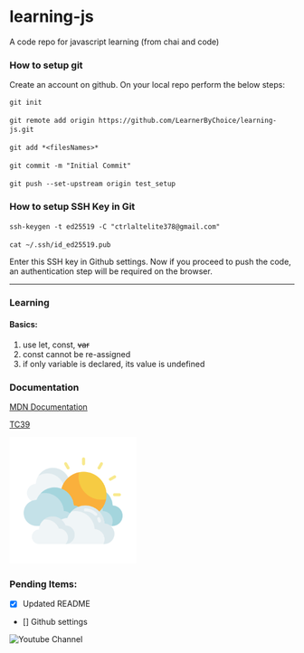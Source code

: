 # learning-js
A code repo for javascript learning (from chai and code)

### How to setup git
Create an account on github. On your local repo perform the below steps:
```
git init

git remote add origin https://github.com/LearnerByChoice/learning-js.git

git add *<filesNames>*

git commit -m "Initial Commit"

git push --set-upstream origin test_setup
```

### How to setup SSH Key in Git
```
ssh-keygen -t ed25519 -C "ctrlaltelite378@gmail.com"

cat ~/.ssh/id_ed25519.pub
```
Enter this SSH key in Github settings.
Now if you proceed to push the code, an authentication step will be required on the browser.

---
### Learning
#### Basics:

1. use let, const, ~~var~~
2. const cannot be re-assigned
3. if only variable is declared, its value is undefined

### Documentation
[MDN Documentation](https://developer.mozilla.org/en-US/docs/Web/JavaScript)

[TC39](https://ecma-international.org/technical-committees/tc39/)

![Test Image](./clouds.png)



### Pending Items:
- [x] Updated README
- [] Github settings

![Youtube Channel](https://img.shields.io/badge/any_text-you_like-blue)
